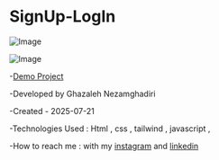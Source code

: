 # SignUp-LogIn 

![Image](https://github.com/user-attachments/assets/90985530-ea9a-4a82-80f9-f6d7447418f9)

![Image](https://github.com/user-attachments/assets/6064a93a-a832-4827-bf61-299fa0b79773)

-[Demo Project](https://ghazalehnezamghadiri.github.io/SignUp-LogIn/) 

-Developed by Ghazaleh Nezamghadiri

-Created - 2025-07-21

-Technologies Used : Html , css , tailwind , javascript , 

-How to reach me : with my [instagram](https://www.instagram.com/ghazale.ghadiri/?hl=en) and  [linkedin](https://www.linkedin.com/in/ghazaleh-nezamghadiri-06b626302/)
